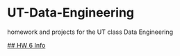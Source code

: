 # UT-Data-Engineering
homework and projects for the UT class Data Engineering

[## HW 6 Info](https://github.com/ericaddison/UT-Data-Engineering/new/master/src/main/java/edu/ut/ece/dataengineering/hw6)
